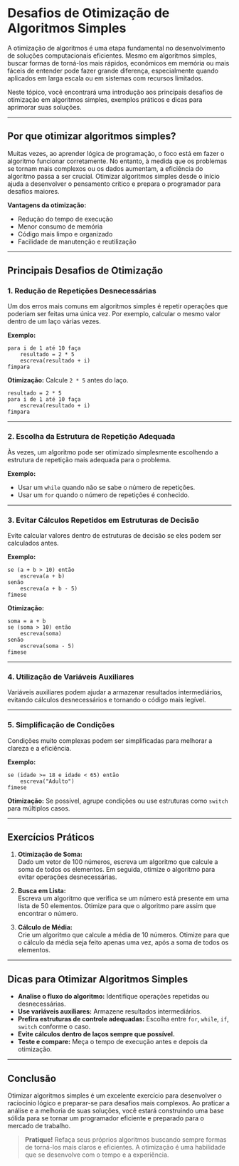 # Desafios de Otimização de Algoritmos Simples

A otimização de algoritmos é uma etapa fundamental no desenvolvimento de soluções computacionais eficientes. Mesmo em algoritmos simples, buscar formas de torná-los mais rápidos, econômicos em memória ou mais fáceis de entender pode fazer grande diferença, especialmente quando aplicados em larga escala ou em sistemas com recursos limitados.

Neste tópico, você encontrará uma introdução aos principais desafios de otimização em algoritmos simples, exemplos práticos e dicas para aprimorar suas soluções.

---

## Por que otimizar algoritmos simples?

Muitas vezes, ao aprender lógica de programação, o foco está em fazer o algoritmo funcionar corretamente. No entanto, à medida que os problemas se tornam mais complexos ou os dados aumentam, a eficiência do algoritmo passa a ser crucial. Otimizar algoritmos simples desde o início ajuda a desenvolver o pensamento crítico e prepara o programador para desafios maiores.

**Vantagens da otimização:**
- Redução do tempo de execução
- Menor consumo de memória
- Código mais limpo e organizado
- Facilidade de manutenção e reutilização

---

## Principais Desafios de Otimização

### 1. Redução de Repetições Desnecessárias

Um dos erros mais comuns em algoritmos simples é repetir operações que poderiam ser feitas uma única vez. Por exemplo, calcular o mesmo valor dentro de um laço várias vezes.

**Exemplo:**
```pseudocode
para i de 1 até 10 faça
    resultado = 2 * 5
    escreva(resultado + i)
fimpara
```
**Otimização:** Calcule `2 * 5` antes do laço.

```pseudocode
resultado = 2 * 5
para i de 1 até 10 faça
    escreva(resultado + i)
fimpara
```

---

### 2. Escolha da Estrutura de Repetição Adequada

Às vezes, um algoritmo pode ser otimizado simplesmente escolhendo a estrutura de repetição mais adequada para o problema.

**Exemplo:**
- Usar um `while` quando não se sabe o número de repetições.
- Usar um `for` quando o número de repetições é conhecido.

---

### 3. Evitar Cálculos Repetidos em Estruturas de Decisão

Evite calcular valores dentro de estruturas de decisão se eles podem ser calculados antes.

**Exemplo:**
```pseudocode
se (a + b > 10) então
    escreva(a + b)
senão
    escreva(a + b - 5)
fimese
```
**Otimização:**
```pseudocode
soma = a + b
se (soma > 10) então
    escreva(soma)
senão
    escreva(soma - 5)
fimese
```

---

### 4. Utilização de Variáveis Auxiliares

Variáveis auxiliares podem ajudar a armazenar resultados intermediários, evitando cálculos desnecessários e tornando o código mais legível.

---

### 5. Simplificação de Condições

Condições muito complexas podem ser simplificadas para melhorar a clareza e a eficiência.

**Exemplo:**
```pseudocode
se (idade >= 18 e idade < 65) então
    escreva("Adulto")
fimese
```
**Otimização:** Se possível, agrupe condições ou use estruturas como `switch` para múltiplos casos.

---

## Exercícios Práticos

1. **Otimização de Soma:**  
   Dado um vetor de 100 números, escreva um algoritmo que calcule a soma de todos os elementos. Em seguida, otimize o algoritmo para evitar operações desnecessárias.

2. **Busca em Lista:**  
   Escreva um algoritmo que verifica se um número está presente em uma lista de 50 elementos. Otimize para que o algoritmo pare assim que encontrar o número.

3. **Cálculo de Média:**  
   Crie um algoritmo que calcule a média de 10 números. Otimize para que o cálculo da média seja feito apenas uma vez, após a soma de todos os elementos.

---

## Dicas para Otimizar Algoritmos Simples

- **Analise o fluxo do algoritmo:** Identifique operações repetidas ou desnecessárias.
- **Use variáveis auxiliares:** Armazene resultados intermediários.
- **Prefira estruturas de controle adequadas:** Escolha entre `for`, `while`, `if`, `switch` conforme o caso.
- **Evite cálculos dentro de laços sempre que possível.**
- **Teste e compare:** Meça o tempo de execução antes e depois da otimização.

---

## Conclusão

Otimizar algoritmos simples é um excelente exercício para desenvolver o raciocínio lógico e preparar-se para desafios mais complexos. Ao praticar a análise e a melhoria de suas soluções, você estará construindo uma base sólida para se tornar um programador eficiente e preparado para o mercado de trabalho.

> **Pratique!** Refaça seus próprios algoritmos buscando sempre formas de torná-los mais claros e eficientes. A otimização é uma habilidade que se desenvolve com o tempo e a experiência.